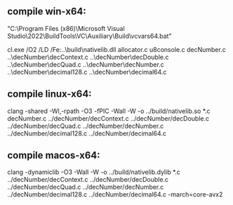 ## compile win-x64:

"C:\Program Files (x86)\Microsoft Visual Studio\2022\BuildTools\VC\Auxiliary\Build\vcvars64.bat"

cl.exe /O2 /LD /Fe:..\build\nativelib.dll allocator.c u8console.c decNumber.c ..\decNumber\decContext.c ..\decNumber\decDouble.c ..\decNumber\decQuad.c ..\decNumber\decNumber.c ..\decNumber\decimal128.c ..\decNumber\decimal64.c

## compile linux-x64:

clang -shared -Wl,-rpath -O3 -fPIC -Wall -W -o ../build/nativelib.so *.c decNumber.c ../decNumber/decContext.c ../decNumber/decDouble.c ../decNumber/decQuad.c ../decNumber/decNumber.c ../decNumber/decimal128.c ../decNumber/decimal64.c

## compile macos-x64:

clang -dynamiclib -O3 -Wall -W -o ../build/nativelib.dylib *.c ../decNumber/decContext.c ../decNumber/decDouble.c ../decNumber/decQuad.c ../decNumber/decNumber.c ../decNumber/decimal128.c ../decNumber/decimal64.c -march=core-avx2
